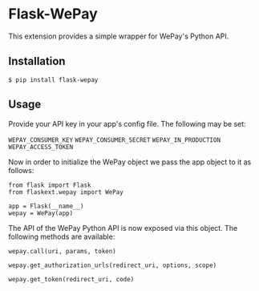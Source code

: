 # Flask-WePay

This extension provides a simple wrapper for WePay's Python API.

## Installation

`$ pip install flask-wepay`

## Usage

Provide your API key in your app's config file. The following may be set:

`WEPAY_CONSUMER_KEY`
`WEPAY_CONSUMER_SECRET`
`WEPAY_IN_PRODUCTION`
`WEPAY_ACCESS_TOKEN`

Now in order to initialize the WePay object we pass the app object to it as
follows:
    
    from flask import Flask
    from flaskext.wepay import WePay
    
    app = Flask(__name__)
    wepay = WePay(app)

The API of the WePay Python API is now exposed via this object. The following
methods are available:

    wepay.call(uri, params, token)
    
    wepay.get_authorization_urls(redirect_uri, options, scope)
    
    wepay.get_token(redirect_uri, code)
